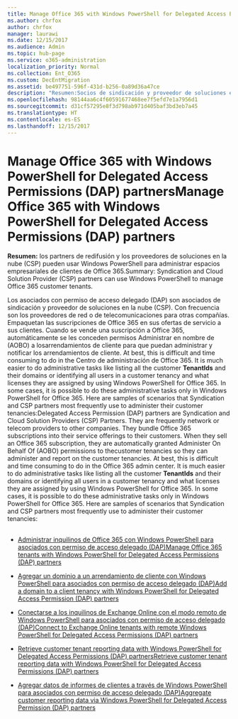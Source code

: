 ```yaml
---
title: Manage Office 365 with Windows PowerShell for Delegated Access Permissions (DAP) partners
ms.author: chrfox
author: chrfox
manager: laurawi
ms.date: 12/15/2017
ms.audience: Admin
ms.topic: hub-page
ms.service: o365-administration
localization_priority: Normal
ms.collection: Ent_O365
ms.custom: DecEntMigration
ms.assetid: be497751-596f-431d-b256-0a89d36a47ce
description: "Resumen:Socios de sindicación y proveedor de soluciones en la nube (CSP) can use Windows PowerShell to manage Office 365 customer tenants."
ms.openlocfilehash: 98144aa6c4f60591677468ee7f5efd7e1a7956d1
ms.sourcegitcommit: d31cf57295e8f3d798ab971d405baf3bd3eb7a45
ms.translationtype: HT
ms.contentlocale: es-ES
ms.lasthandoff: 12/15/2017
---
```

# <a name="manage-office-365-with-windows-powershell-for-delegated-access-permissions-dap-partners"></a><span data-ttu-id="c4d63-103">Manage Office 365 with Windows PowerShell for Delegated Access Permissions (DAP) partners</span><span class="sxs-lookup"><span data-stu-id="c4d63-103">Manage Office 365 with Windows PowerShell for Delegated Access Permissions (DAP) partners</span></span>

 <span data-ttu-id="c4d63-104">**Resumen:** los partners de redifusión y los proveedores de soluciones en la nube (CSP) pueden usar Windows PowerShell para administrar espacios empresariales de clientes de Office 365.</span><span class="sxs-lookup"><span data-stu-id="c4d63-104">Summary: Syndication and Cloud Solution Provider (CSP) partners can use Windows PowerShell to manage Office 365 customer tenants.</span></span>
  
<span data-ttu-id="c4d63-p101">Los asociados con permiso de acceso delegado (DAP) son asociados de sindicación y proveedor de soluciones en la nube (CSP). Con frecuencia son los proveedores de red o de telecomunicaciones para otras compañías. Empaquetan las suscripciones de Office 365 en sus ofertas de servicio a sus clientes. Cuando se vende una suscripción a Office 365, automáticamente se les conceden permisos Administrar en nombre de (AOBO) a losarrendamientos de cliente para que puedan administrar y notificar los arrendamientos de cliente. At best, this is difficult and time consuming to do in the Centro de administración de Office 365. It is much easier to do administrative tasks like listing all the customer **TenantIds** and their domains or identifying all users in a customer tenancy and what licenses they are assigned by using Windows PowerShell for Office 365. In some cases, it is possible to do these administrative tasks only in Windows PowerShell for Office 365. Here are samples of scenarios that Syndication and CSP partners most frequently use to administer their customer tenancies:</span><span class="sxs-lookup"><span data-stu-id="c4d63-p101">Delegated Access Permission (DAP) partners are Syndication and Cloud Solution Providers (CSP) Partners. They are frequently network or telecom providers to other companies. They bundle Office 365 subscriptions into their service offerings to their customers. When they sell an Office 365 subscription, they are automatically granted Administer On Behalf Of (AOBO) permissions to thecustomer tenancies so they can administer and report on the customer tenancies. At best, this is difficult and time consuming to do in the Office 365 admin center. It is much easier to do administrative tasks like listing all the customer **TenantIds** and their domains or identifying all users in a customer tenancy and what licenses they are assigned by using Windows PowerShell for Office 365. In some cases, it is possible to do these administrative tasks only in Windows PowerShell for Office 365. Here are samples of scenarios that Syndication and CSP partners most frequently use to administer their customer tenancies:</span></span>
  
## 

- [<span data-ttu-id="c4d63-113">Administrar inquilinos de Office 365 con Windows PowerShell para asociados con permiso de acceso delegado (DAP)</span><span class="sxs-lookup"><span data-stu-id="c4d63-113">Manage Office 365 tenants with Windows PowerShell for Delegated Access Permissions (DAP) partners</span></span>](manage-office-365-tenants-with-windows-powershell-for-delegated-access-permissio.md)
    
- [<span data-ttu-id="c4d63-114">Agregar un dominio a un arrendamiento de cliente con Windows PowerShell para asociados con permiso de acceso delegado (DAP)</span><span class="sxs-lookup"><span data-stu-id="c4d63-114">Add a domain to a client tenancy with Windows PowerShell for Delegated Access Permission (DAP) partners</span></span>](add-a-domain-to-a-client-tenancy-with-windows-powershell-for-delegated-access-pe.md)
    
- [<span data-ttu-id="c4d63-115">Conectarse a los inquilinos de Exchange Online con el modo remoto de Windows PowerShell para asociados con permiso de acceso delegado (DAP)</span><span class="sxs-lookup"><span data-stu-id="c4d63-115">Connect to Exchange Online tenants with remote Windows PowerShell for Delegated Access Permissions (DAP) partners</span></span>](connect-to-exchange-online-tenants-with-remote-windows-powershell-for-delegated.md)
    
- [<span data-ttu-id="c4d63-116">Retrieve customer tenant reporting data with Windows PowerShell for Delegated Access Permissions (DAP) partners</span><span class="sxs-lookup"><span data-stu-id="c4d63-116">Retrieve customer tenant reporting data with Windows PowerShell for Delegated Access Permissions (DAP) partners</span></span>](retrieve-customer-tenant-reporting-data-with-windows-powershell-for-delegated-ac.md)
    
- [<span data-ttu-id="c4d63-117">Agregar datos de informes de clientes a través de Windows PowerShell para asociados con permiso de acceso delegado (DAP)</span><span class="sxs-lookup"><span data-stu-id="c4d63-117">Aggregate customer reporting data via Windows PowerShell for Delegated Access Permission (DAP) partners</span></span>](aggregate-customer-reporting-data-via-windows-powershell-for-delegated-access-pe.md)
    


